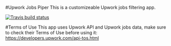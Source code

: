 #Upwork Jobs Piper
This is a customizeable Upwork jobs filtering app.

[![Travis build status](http://img.shields.io/travis/artemv/upwork-jobs-piper.svg?style=flat)](https://travis-ci.org/artemv/upwork-jobs-piper)

#Terms of Use
This app uses Upwork API and Upwork jobs data, make sure to check their Terms of Use before using it: https://developers.upwork.com/api-tos.html
